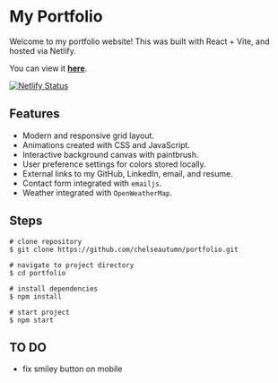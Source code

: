 # My Portfolio

Welcome to my portfolio website! This was built with React + Vite, and hosted via Netlify.

You can view it **[here](https://chlsea.com)**.

[![Netlify Status](https://api.netlify.com/api/v1/badges/6b4c3cd3-16b4-495e-998a-2f02b113a91b/deploy-status)](https://app.netlify.com/sites/starlit-meerkat-c2768d/deploys)

## Features

- Modern and responsive grid layout.
- Animations created with CSS and JavaScript.
- Interactive background canvas with paintbrush.
- User preference settings for colors stored locally.
- External links to my GitHub, LinkedIn, email, and resume.
- Contact form integrated with `emailjs`.
- Weather integrated with `OpenWeatherMap`.

## Steps

```
# clone repository
$ git clone https://github.com/chelseautumn/portfolio.git
```

```
# navigate to project directory
$ cd portfolio
```

```
# install dependencies
$ npm install
```

```
# start project
$ npm start
```

## TO DO

- fix smiley button on mobile
